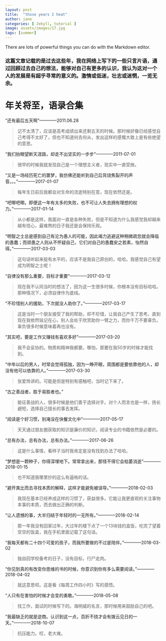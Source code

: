 ```yaml
---
layout: post
title:  "those years I heat"
author: jane
categories: [ Jekyll, tutorial ]
image: assets/images/17.jpg
tags: [summer]
---
```

There are lots of powerful things you can do with the Markdown editor.
### 这篇文章记载的是过去这些年，我在网络上写下的一些只言片语，通过回顾过去自己的想法，能够对自己有更多的认识，我认为这对一个人的发展是有超乎寻常的意义的。激情或低迷，壮志或迷惘，一览无余。

# 年关将至，语录合集

 “还有最后五天啊”————2011.06.28
> 记不太清了，应该是高考成绩出来还剩五天的时候。那时候好像已经感觉自己考得不太好了，但也不知道何去何从，发出这样的感慨大致上是有些绝望的意思。

 “我们抬眼望断天涯路，却走不出坚实的一步步”————2011-07-01
> 很早的时候我就发现自己是一个理想主义者，现实中一直受挫。

 “又是一场经历死亡的噩梦，我仿佛还能听到自己后背烧焦裂开的声音。。。”————2017-01-07
> 每年生日前后我都会对生命的流逝特别在意，现在依然还是。

 “吧唧吧唧。即便这一年有太多的失败，也不可让人失去拥有理想的权力。”————2017-01-14
> 从小都是这样，我面对一直是各种失败，但是不知道为什么我感觉我却越来越有信心，最难熬的日子我还是会保持乐观。

 “明智之士总是感到自己有沦为愚人的可能，因此竭力逃避这种稍微疏忽就会降临的愚蠢；而顽愚之人则从不怀疑自己，它们对自己的愚蠢安之若素，怡然自得。”————2017-03-03
> 这句话听起来挺有水平的，应该不是我自己原创的，哈哈。我感觉自己有望成为明智之士呢！

 “自律没有那么重要，目标才重要”————2017-03-12
> 现在我不认同当时的想法了，因为这一生很多时候，你根本没有目标哈哈。那种情况下，必须自律作为底线。

 “不珍惜别人的援助，下次就没人助你了。”————2017-03-17
> 这是当时一个朋友接受了我的帮助，却不珍惜，让我自己产生了思考。直到现在我依然铭记在心，别人会处于欣赏助你一臂之力，而你千万不要辜负。辜负很多时候意味着再也没有。

 “其实吧，要是工作又赚钱有喜欢多好”————2017-03-20
> 我不会妥协的。物质和精神我都要。哪怕，那要在我50岁的时候才能找到。

 “中年以后的男人，时常会觉得孤独，因为一睁开眼，周围都是要依靠他的人，却没有他可以依靠的人。”————2017-03-30
> 张爱玲讲的。可能是但是特别有感触吧，当时记下来了。

 “古之善战者，胜于易胜者也。”
> 能征善战的人，很多时候是他们善于选择对手。对个人而言也是一样，扬长避短，选择自己擅长的事去发挥。

 “阅读是个好习惯，别淹没在快餐文化中”————2017-05-17
> 天天通过朋友圈获取的知识是廉价的知识，阅读专业的书籍依然是必要的。

 “总有办法，总有办法，总有办法。”————2017-06-26
> 这是什么事情，看样子当时我肯定是没有找到办法了哈哈。

 “梦想是一颗种子，你得深埋地下。常常拿出来，那怪不得它会枯萎消逝”————2018-01-15
> 也不知道我哪里抄的这么有逼格的话。

 “避开类比而去寻找本质的解释，这样才能避免被误导。”————2018-02-03
> 我现在基本已经养成这样的习惯了，获益很多。它能让我更直观的关注事物本事的本质，而去做出正确的判断。

 “让人遗憾的事，大半归结于年轻时的一无所有。”————2018-02-14
> 那一年我没有回家过年，大过年的楼下点了一个13块钱的盒饭，吃完了望着空空的饭盒，我在手机里面记载了这句话。

 “我每天都有二十四个可爱的孩子，而我所要做的不过是陪伴。”————2018-03-02
> 独自回学校备考的日子，没有目标，行尸走肉。

 “你见到真的有改变你思维的书的时候，你意识到你有多么需要阅读。”————2018-04-02
> 就这意思呗。这是看《每周工作四小时》写的感悟。

 “人只有在害怕的时候才会变的勇敢。”————2018-05-08
> 找工作，面试的时候写下的。海明威的名言，那时候用来鼓励自己的吧。

 “我最缺乏的就是逆商。认识到这一点，百折不挠才会有拨云见日的一天。”————2018-10-07
> 抗压能力。哎，老大难。

